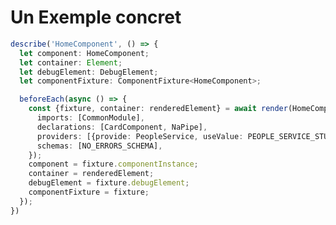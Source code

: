 <!-- .slide: class="with-code inconsolata" -->
# Un Exemple concret

```typescript
describe('HomeComponent', () => {
  let component: HomeComponent;
  let container: Element;
  let debugElement: DebugElement;
  let componentFixture: ComponentFixture<HomeComponent>;

  beforeEach(async () => {
    const {fixture, container: renderedElement} = await render(HomeComponent, {
      imports: [CommonModule],
      declarations: [CardComponent, NaPipe],
      providers: [{provide: PeopleService, useValue: PEOPLE_SERVICE_STUB}],
      schemas: [NO_ERRORS_SCHEMA],
    });
    component = fixture.componentInstance;
    container = renderedElement;
    debugElement = fixture.debugElement;
    componentFixture = fixture;
  });
})
```
<!-- .element: class="big-code" -->
